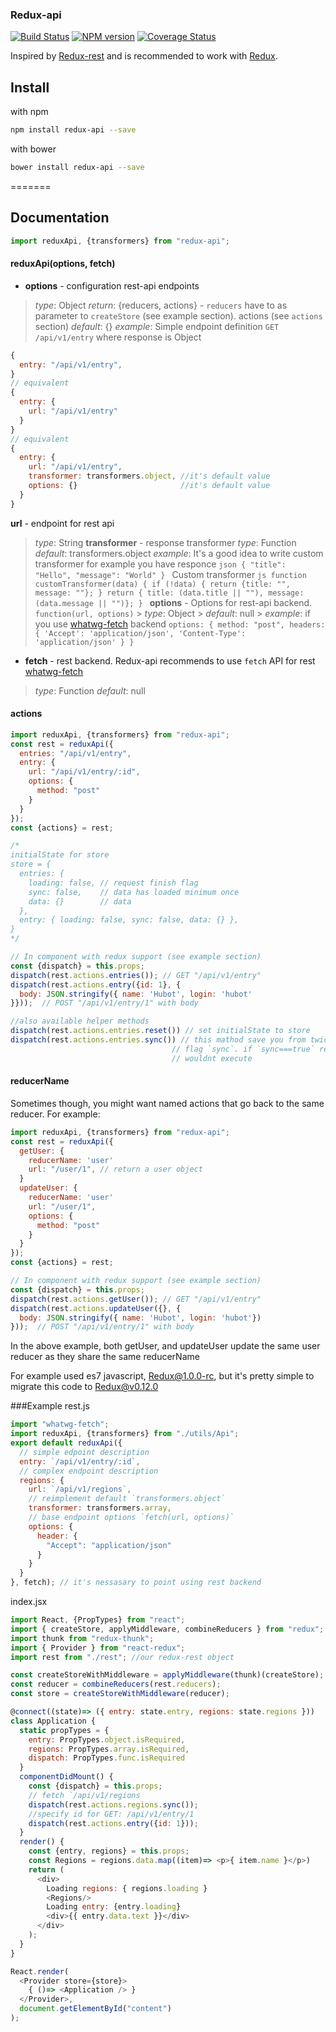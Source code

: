 ### Redux-api

[![Build Status](https://travis-ci.org/lexich/redux-api.svg)](https://travis-ci.org/lexich/redux-api)
[![NPM version](https://badge.fury.io/js/redux-api.svg)](http://badge.fury.io/js/redux-api)
[![Coverage Status](https://coveralls.io/repos/lexich/redux-api/badge.png?branch=master)](https://coveralls.io/r/lexich/redux-api?branch=master)

Inspired by [Redux-rest](https://github.com/Kvoti/redux-rest) and is recommended to work with [Redux](https://github.com/gaearon/redux).

## Install
with npm
```sh
npm install redux-api --save
```
with bower
```sh
bower install redux-api --save
```

=======
## Documentation

```js
import reduxApi, {transformers} from "redux-api";
```
#### reduxApi(options, fetch)
- **options** - configuration rest-api endpoints
> *type*: Object
> *return*: {reducers, actions} - `reducers` have to as parameter to `createStore` (see example section). actions (see `actions` section)
> *default*: {}
> *example*:
  Simple endpoint definition `GET /api/v1/entry` where response is Object
  ```js
  {
    entry: "/api/v1/entry",
  }
  // equivalent
  {
    entry: {
      url: "/api/v1/entry"
    }
  }
  // equivalent
  {
    entry: {
      url: "/api/v1/entry",
      transformer: transformers.object, //it's default value
      options: {}                       //it's default value
    }
  }
  ```
  **url** - endpoint for rest api
  > *type*: String
  **transformer** - response transformer
  > *type*: Function
  > *default*: transformers.object
  > *example*: It's a good idea to write custom transformer
    for example you have responce
    ```json
    { "title": "Hello", "message": "World" }
    ```
    Custom transformer
    ```js
    function customTransformer(data) {
      if (!data) {
        return {title: "", message: ""};
      }
      return { title: (data.title || ""), message: (data.message || "")};
    }
    ```
    **options** - Options for rest-api backend. `function(url, options)`
    > *type*: Object
    > *default*: null
    > *example*: if you use [whatwg-fetch](https://www.npmjs.com/package/whatwg-fetch) backend
      ```
      options: {
        method: "post",
        headers: {
          'Accept': 'application/json',
          'Content-Type': 'application/json'
        }
      }
      ```

- **fetch** - rest backend. Redux-api recommends to use `fetch` API for rest [whatwg-fetch](https://www.npmjs.com/package/whatwg-fetch)
> *type*: Function
> *default*: null

#### actions
```js
import reduxApi, {transformers} from "redux-api";
const rest = reduxApi({
  entries: "/api/v1/entry",
  entry: {
    url: "/api/v1/entry/:id",
    options: {
      method: "post"
    }
  }
});
const {actions} = rest;

/*
initialState for store
store = {
  entries: {
    loading: false, // request finish flag
    sync: false,    // data has loaded minimum once
    data: {}        // data
  },
  entry: { loading: false, sync: false, data: {} },
}
*/

// In component with redux support (see example section)
const {dispatch} = this.props;
dispatch(rest.actions.entries()); // GET "/api/v1/entry"
dispatch(rest.actions.entry({id: 1}, {
  body: JSON.stringify({ name: 'Hubot', login: 'hubot'
}}));  // POST "/api/v1/entry/1" with body

//also available helper methods
dispatch(rest.actions.entries.reset()) // set initialState to store
dispatch(rest.actions.entries.sync()) // this mathod save you from twice requests
                                    // flag `sync`. if `sync===true` requst
                                    // wouldnt execute
```

#### reducerName

Sometimes though, you might want named actions that go back to the same reducer. For example:
```js
import reduxApi, {transformers} from "redux-api";
const rest = reduxApi({
  getUser: {
    reducerName: 'user'
    url: "/user/1", // return a user object
  }
  updateUser: {
    reducerName: 'user'
    url: "/user/1",
    options: {
      method: "post"
    }
  }
});
const {actions} = rest;

// In component with redux support (see example section)
const {dispatch} = this.props;
dispatch(rest.actions.getUser()); // GET "/api/v1/entry"
dispatch(rest.actions.updateUser({}, {
  body: JSON.stringify({ name: 'Hubot', login: 'hubot'})
}));  // POST "/api/v1/entry/1" with body

```
In the above example, both getUser, and updateUser update the same user reducer as they share the same reducerName

For example used es7 javascript, [Redux@1.0.0-rc](https://github.com/gaearon/redux/tree/v1.0.0-rc), but it's pretty simple to migrate this code to [Redux@v0.12.0](https://github.com/gaearon/redux/tree/v0.12.0)

###Example
rest.js
```js
import "whatwg-fetch";
import reduxApi, {transformers} from "./utils/Api";
export default reduxApi({
  // simple edpoint description
  entry: `/api/v1/entry/:id`,
  // complex endpoint description
  regions: {
    url: `/api/v1/regions`,
    // reimplement default `transformers.object`
    transformer: transformers.array,
    // base endpoint options `fetch(url, options)`
    options: {
      header: {
        "Accept": "application/json"
      }
    }
  }
}, fetch); // it's nessasary to point using rest backend
```

index.jsx
```js
import React, {PropTypes} from "react";
import { createStore, applyMiddleware, combineReducers } from "redux";
import thunk from "redux-thunk";
import { Provider } from "react-redux";
import rest from "./rest"; //our redux-rest object

const createStoreWithMiddleware = applyMiddleware(thunk)(createStore);
const reducer = combineReducers(rest.reducers);
const store = createStoreWithMiddleware(reducer);

@connect((state)=> ({ entry: state.entry, regions: state.regions }))
class Application {
  static propTypes = {
    entry: PropTypes.object.isRequired,
    regions: PropTypes.array.isRequired,
    dispatch: PropTypes.func.isRequired
  }
  componentDidMount() {
    const {dispatch} = this.props;
    // fetch `/api/v1/regions
    dispatch(rest.actions.regions.sync());
    //specify id for GET: /api/v1/entry/1
    dispatch(rest.actions.entry({id: 1}));
  }
  render() {
    const {entry, regions} = this.props;
    const Regions = regions.data.map((item)=> <p>{ item.name }</p>)
    return (
      <div>
        Loading regions: { regions.loading }
        <Regions/>
        Loading entry: {entry.loading}
        <div>{{ entry.data.text }}</div>
      </div>
    );
  }
}

React.render(
  <Provider store={store}>
    { ()=> <Application /> }
  </Provider>,
  document.getElementById("content")
);
```
